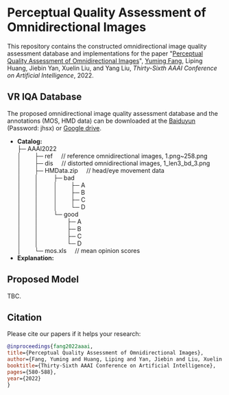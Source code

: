 # Perceptual Quality Assessment of Omnidirectional Images

This repository contains the constructed omnidirectional image quality assessment database and implementations for the paper "[Perceptual Quality Assessment of Omnidirectional Images](https://aaai-2022.virtualchair.net/poster_aaai4008)", [Yuming Fang](http://sim.jxufe.cn/JDMKL/ymfang.html), Liping Huang, Jiebin Yan, Xuelin Liu, and Yang Liu, *Thirty-Sixth AAAI Conference on Artificial Intelligence*, 2022.

## VR IQA Database
The proposed omnidirectional image quality assessment database and the annotations (MOS, HMD data) can be downloaded at the [Baiduyun](https://pan.baidu.com/s/1DRDeEf3yWRKuzJ7_BT3GjA) (Password: jhsx) or [Google drive](https://drive.google.com/drive/folders/1ro9D6LOhpd-t6f_X0P5Rx5dkgF8fDJPS?usp=sharing).
+ **Catalog:**<br>
├─&nbsp;AAAI2022<br>
│&nbsp;&nbsp;&nbsp;&nbsp;&nbsp;&nbsp;&nbsp;&nbsp;├─&nbsp;ref        &nbsp;&nbsp;&nbsp;&nbsp;// reference omnidirectional images, 1.png~258.png<br>
│&nbsp;&nbsp;&nbsp;&nbsp;&nbsp;&nbsp;&nbsp;&nbsp;├─&nbsp;dis        &nbsp;&nbsp;&nbsp;&nbsp;// distorted omnidirectional images, 1_len3_bd_3.png<br>
│&nbsp;&nbsp;&nbsp;&nbsp;&nbsp;&nbsp;&nbsp;&nbsp;├─&nbsp;HMData.zip &nbsp;&nbsp;&nbsp;&nbsp;// head/eye movement data<br>
│&nbsp;&nbsp;&nbsp;&nbsp;&nbsp;&nbsp;&nbsp;&nbsp;│&nbsp;&nbsp;&nbsp;&nbsp;&nbsp;&nbsp;&nbsp;&nbsp;&nbsp;├─&nbsp;bad<br>
│&nbsp;&nbsp;&nbsp;&nbsp;&nbsp;&nbsp;&nbsp;&nbsp;│&nbsp;&nbsp;&nbsp;&nbsp;&nbsp;&nbsp;&nbsp;&nbsp;&nbsp;│&nbsp;&nbsp;&nbsp;&nbsp;&nbsp;&nbsp;&nbsp;&nbsp;├─&nbsp;A<br>
│&nbsp;&nbsp;&nbsp;&nbsp;&nbsp;&nbsp;&nbsp;&nbsp;│&nbsp;&nbsp;&nbsp;&nbsp;&nbsp;&nbsp;&nbsp;&nbsp;&nbsp;│&nbsp;&nbsp;&nbsp;&nbsp;&nbsp;&nbsp;&nbsp;&nbsp;├─&nbsp;B<br>
│&nbsp;&nbsp;&nbsp;&nbsp;&nbsp;&nbsp;&nbsp;&nbsp;│&nbsp;&nbsp;&nbsp;&nbsp;&nbsp;&nbsp;&nbsp;&nbsp;&nbsp;│&nbsp;&nbsp;&nbsp;&nbsp;&nbsp;&nbsp;&nbsp;&nbsp;├─&nbsp;C<br>
│&nbsp;&nbsp;&nbsp;&nbsp;&nbsp;&nbsp;&nbsp;&nbsp;│&nbsp;&nbsp;&nbsp;&nbsp;&nbsp;&nbsp;&nbsp;&nbsp;&nbsp;│&nbsp;&nbsp;&nbsp;&nbsp;&nbsp;&nbsp;&nbsp;&nbsp;└─&nbsp;D<br>
│&nbsp;&nbsp;&nbsp;&nbsp;&nbsp;&nbsp;&nbsp;&nbsp;│&nbsp;&nbsp;&nbsp;&nbsp;&nbsp;&nbsp;&nbsp;&nbsp;&nbsp;└─&nbsp;good<br>
│&nbsp;&nbsp;&nbsp;&nbsp;&nbsp;&nbsp;&nbsp;&nbsp;│&nbsp;&nbsp;&nbsp;&nbsp;&nbsp;&nbsp;&nbsp;&nbsp;&nbsp;&nbsp;&nbsp;&nbsp;&nbsp;&nbsp;&nbsp;&nbsp;&nbsp;├─&nbsp;A<br>
│&nbsp;&nbsp;&nbsp;&nbsp;&nbsp;&nbsp;&nbsp;&nbsp;│&nbsp;&nbsp;&nbsp;&nbsp;&nbsp;&nbsp;&nbsp;&nbsp;&nbsp;&nbsp;&nbsp;&nbsp;&nbsp;&nbsp;&nbsp;&nbsp;&nbsp;├─&nbsp;B<br>
│&nbsp;&nbsp;&nbsp;&nbsp;&nbsp;&nbsp;&nbsp;&nbsp;│&nbsp;&nbsp;&nbsp;&nbsp;&nbsp;&nbsp;&nbsp;&nbsp;&nbsp;&nbsp;&nbsp;&nbsp;&nbsp;&nbsp;&nbsp;&nbsp;&nbsp;├─&nbsp;C<br>
│&nbsp;&nbsp;&nbsp;&nbsp;&nbsp;&nbsp;&nbsp;&nbsp;│&nbsp;&nbsp;&nbsp;&nbsp;&nbsp;&nbsp;&nbsp;&nbsp;&nbsp;&nbsp;&nbsp;&nbsp;&nbsp;&nbsp;&nbsp;&nbsp;&nbsp;└─&nbsp;D<br>
│&nbsp;&nbsp;&nbsp;&nbsp;&nbsp;&nbsp;&nbsp;&nbsp;└─&nbsp;mos.xls    &nbsp;&nbsp;&nbsp;&nbsp;// mean opinion scores
+ **Explanation:**

## Proposed Model
TBC.


## Citation
Please cite our papers if it helps your research:
```bibtex
@inproceedings{fang2022aaai,
title={Perceptual Quality Assessment of Omnidirectional Images},
author={Fang, Yuming and Huang, Liping and Yan, Jiebin and Liu, Xuelin and Liu, Yang},
booktitle={Thirty-Sixth AAAI Conference on Artificial Intelligence},
pages={580-588},
year={2022}
}
